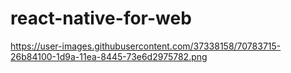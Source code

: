 # react-native-for-web
https://user-images.githubusercontent.com/37338158/70783715-26b84100-1d9a-11ea-8445-73e6d2975782.png
